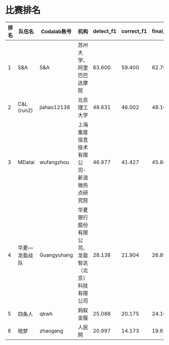 # 比赛排名

| 排名 | 队伍名 |Codalab账号 | 机构 |  detect_f1 | correct_f1 | final_score |
| - | - | - | - | - | - | - |
| 1 | S&A | S&A | 苏州大学、阿里巴巴达摩院 | 63.600 | 59.400 | 62.760 | 
| 2 | C&L (run2)| jiahao12138 | 北京理工大学 | 48.631 | 46.002 | 48.105 |
| 3 | MDatai | wufangzhou | 上海蜜度信息技术有限公司-新浪微热点研究院 | 46.977 | 41.427 | 45.867 |
| 4 | 华夏—龙盈战队 | Guangyuhang | 华夏银行股份有限公司、龙盈智达（北京）科技有限公司 | 28.138 | 21.904 | 26.891 |
| 5 | 四条人 | qkwh | 蚂蚁金服 | 25.088 | 20.175 | 24.105 |
| 6 | 晓梦 | zhaogang | 人民网 | 20.997 | 14.173 | 19.633 |

